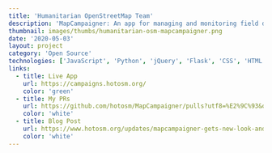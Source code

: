 ```yaml
---
title: 'Humanitarian OpenStreetMap Team'
description: 'MapCampaigner: An app for managing and monitoring field data collection campaigns in OpenStreetMap.'
thumbnail: images/thumbs/humanitarian-osm-mapcampaigner.png
date: '2020-05-03'
layout: project
category: 'Open Source'
technologies: ['JavaScript', 'Python', 'jQuery', 'Flask', 'CSS', 'HTML', 'OpenStreetMap API']
links:
  - title: Live App
    url: https://campaigns.hotosm.org/
    color: 'green'
  - title: My PRs
    url: https://github.com/hotosm/MapCampaigner/pulls?utf8=%E2%9C%93&q=is%3Apr+author%3Alocaljo+
    color: 'white'
  - title: Blog Post
    url: https://www.hotosm.org/updates/mapcampaigner-gets-new-look-and-features-for-2020/
    color: 'white'
---
```

